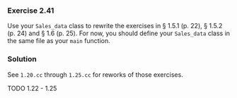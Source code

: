 ### Exercise 2.41

Use your `Sales_data` class to rewrite the exercises in &sect; 1.5.1 (p. 22),
&sect; 1.5.2 (p. 24) and &sect; 1.6 (p. 25). For now, you should define your
`Sales_data` class in the same file as your `main` function.

### Solution

See `1.20.cc` through `1.25.cc` for reworks of those exercises.

TODO 1.22 - 1.25
